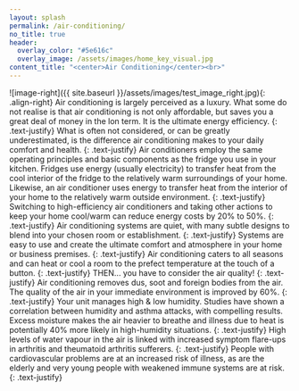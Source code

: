 ```yaml
---
layout: splash
permalink: /air-conditioning/
no_title: true
header:
  overlay_color: "#5e616c"
  overlay_image: /assets/images/home_key_visual.jpg
content_title: "<center>Air Conditioning</center><br>"
---
```

![image-right]({{ site.baseurl }}/assets/images/test_image_right.jpg){: .align-right}
Air conditioning is largely perceived as a luxury. What some do not realise is that air conditioning is not only affordable, but saves you a great deal of money in the lon term. It is the ultimate energy efficiency.
{: .text-justify}
What is often not considered, or can be greatly underestimated, is the difference air conditioning makes to your daily comfort and health.
{: .text-justify}
Air conditioners employ the same operating principles and basic components as the fridge you use in your kitchen. Fridges use energy (usually electricity) to transfer heat from the cool interior of the fridge to the relatively warm surroundings of your home. Likewise, an air conditioner uses energy to transfer heat from the interior of your home to the relatively warm outside environment.
{: .text-justify}
Switching to high-efficiency air conditioners and taking other actions to keep your home cool/warm can reduce energy costs by 20% to 50%.
{: .text-justify}
Air conditioning systems are quiet, with many subtle designs to blend into your chosen room or establishment.
{: .text-justify}
Systems are easy to use and create the ultimate comfort and atmosphere in your home or business premises.
{: .text-justify}
Air conditioning caters to all seasons and can heat or cool a room to the prefect temperature at the touch of a button.
{: .text-justify}
THEN... you have to consider the air quality!
{: .text-justify}
Air conditioning removes dus, soot and foreign bodies from the air. The quality of the air in your immediate environment is improved by 60%.
{: .text-justify}
Your unit manages high & low humidity. Studies have shown a correlation between humidity and asthma attacks, with compelling results. Excess moisture makes the air heavier to breathe and illness due to heat is potentially 40% more likely in high-humidity situations.
{: .text-justify}
High levels of water vapour in the air is linked with increased symptom flare-ups in arthritis and theumatoid arthritis sufferers.
{: .text-justify}
People with cardiovascular problems are at an increased risk of illness, as are the elderly and very young people with weakened immune systems are at risk.
{: .text-justify}